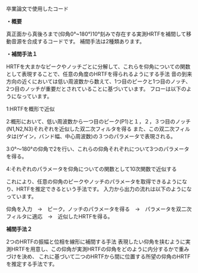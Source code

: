 卒業論文で使用したコード

**・概要**

真正面から真後ろまで(仰角0°~180°)10°刻みで存在する実測HRTFを補間して移動音源を合成するコードです。
補間手法は2種類あります。

**・補間手法１**

HRTFを大まかなピークやノッチごとに分解して、これらを仰角についての関数として表現することで、任意の角度のHRTFを得られるようにする手法
音の到来方向の近くにおいては低い周波数から数えて、1つ目のピークと1つ目のノッチ、2つ目のノッチが重要だとされていることに基づいています。
フローは以下のようになっています。

1:HRTFを概形で近似

2:概形において、低い周波数から一つ目のピーク(P1)と１，２，３つ目のノッチ(N1,N2,N3)それぞれを近似した双二次フィルタを得る
  また、この双二次フィルタは(ゲイン，バンド幅、中心周波数)の３つのパラメータで表現される。

3:0°～180°の仰角で2を行い、これらの仰角それぞれについて3つのパラメータを得る。

4:それぞれのパラメータを仰角についての関数として10次関数で近似する

これにより、任意の仰角のピークやノッチのパラメータを取得できるようになり、HRTFを推定できるという手法です。
入力から出力の流れは以下のようになっています。

仰角を入力　→　ピーク，ノッチのパラメータを得る　→　パラメータを双二次フィルタに適応　→　近似したHRTFを得る。

**補間手法２**

2つのHRTFの振幅と位相を線形に補間する手法
表現したい仰角を挟むように実測HRTFを用意し、この仰角が実測HRTFの仰角をどのように内分するかで重みづけを決め、
これに基づいて二つのHRTFから間に位置する所望の仰角のHRTFを推定する手法です。
